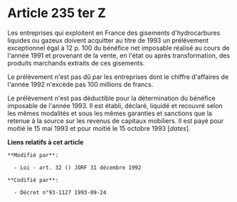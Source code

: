 # Article 235 ter Z

Les entreprises qui exploitent en France des gisements d'hydrocarbures liquides ou gazeux doivent acquitter au titre de 1993
un prélèvement exceptionnel égal à 12 p. 100 du bénéfice net imposable réalisé au cours de l'année 1991 et provenant de la
vente, en l'état ou après transformation, des produits marchands extraits de ces gisements.

Le prélèvement n'est pas dû par les entreprises dont le chiffre d'affaires de l'année 1992 n'excède pas 100 millions de
francs.

Le prélèvement n'est pas déductible pour la détermination du bénéfice imposable de l'année 1993. Il est établi, déclaré,
liquidé et recouvré selon les mêmes modalités et sous les mêmes garanties et sanctions que la retenue à la source sur les
revenus de capitaux mobiliers. Il est payé pour moitié le 15 mai 1993 et pour moitié le 15 octobre 1993 [*dates*].

**Liens relatifs à cet article**

	**Modifié par**:

	  - Loi - art. 32 () JORF 31 décembre 1992

	**Codifié par**:

	  - Décret n°93-1127 1993-09-24
